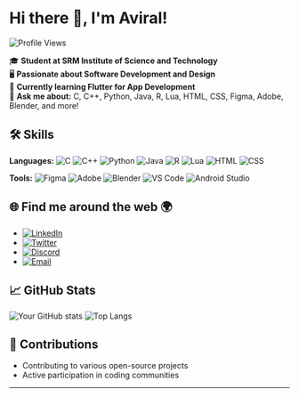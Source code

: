 # Hi there 👋, I'm Aviral!

![Profile Views](https://komarev.com/ghpvc/?username=ATG-AVI&color=blue)

🎓 **Student at SRM Institute of Science and Technology**  
🖥️ **Passionate about Software Development and Design**  
🌱 **Currently learning Flutter for App Development**  
💬 **Ask me about:** C, C++, Python, Java, R, Lua, HTML, CSS, Figma, Adobe, Blender, and more!

## 🛠️ Skills

**Languages:**
![C](https://img.shields.io/badge/-C-00599C?style=flat-square&logo=c&logoColor=white)
![C++](https://img.shields.io/badge/-C++-00599C?style=flat-square&logo=c%2B%2B&logoColor=white)
![Python](https://img.shields.io/badge/-Python-3776AB?style=flat-square&logo=python&logoColor=white)
![Java](https://img.shields.io/badge/-Java-007396?style=flat-square&logo=java&logoColor=white)
![R](https://img.shields.io/badge/-R-276DC3?style=flat-square&logo=r&logoColor=white)
![Lua](https://img.shields.io/badge/-Lua-2C2D72?style=flat-square&logo=lua&logoColor=white)
![HTML](https://img.shields.io/badge/-HTML-E34F26?style=flat-square&logo=html5&logoColor=white)
![CSS](https://img.shields.io/badge/-CSS-1572B6?style=flat-square&logo=css3&logoColor=white)

**Tools:**
![Figma](https://img.shields.io/badge/-Figma-F24E1E?style=flat-square&logo=figma&logoColor=white)
![Adobe](https://img.shields.io/badge/-Adobe-FF0000?style=flat-square&logo=adobe&logoColor=white)
![Blender](https://img.shields.io/badge/-Blender-F5792A?style=flat-square&logo=blender&logoColor=white)
![VS Code](https://img.shields.io/badge/-VS%20Code-007ACC?style=flat-square&logo=visual-studio-code&logoColor=white)
![Android Studio](https://img.shields.io/badge/-Android%20Studio-3DDC84?style=flat-square&logo=android-studio&logoColor=white)

## 🌐 Find me around the web 🌍
- [![LinkedIn](https://img.shields.io/badge/-LinkedIn-0A66C2?style=flat-square&logo=linkedin&logoColor=white)](https://www.linkedin.com/in/atg-avi)
- [![Twitter](https://img.shields.io/badge/-Twitter-1DA1F2?style=flat-square&logo=twitter&logoColor=white)](https://twitter.com/ATG_AVI)
- [![Discord](https://img.shields.io/badge/-Discord-5865F2?style=flat-square&logo=discord&logoColor=white)](https://discord.com/users/635139866841317379)
- [![Email](https://img.shields.io/badge/-Email-D14836?style=flat-square&logo=gmail&logoColor=white)](mailto:imaviralsharma@gmail.com)

## 📈 GitHub Stats
![Your GitHub stats](https://github-readme-stats.vercel.app/api?username=ATG-AVI&show_icons=true&theme=radical)
![Top Langs](https://github-readme-stats.vercel.app/api/top-langs/?username=ATG-AVI&layout=compact&theme=radical)

## 🤝 Contributions
- Contributing to various open-source projects
- Active participation in coding communities

---



